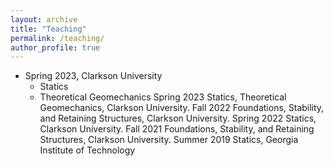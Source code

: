 ```yaml
---
layout: archive
title: "Teaching"
permalink: /teaching/
author_profile: true
---
```

  * Spring 2023, Clarkson University
      * Statics
      * Theoretical Geomechanics 
Spring 2023 Statics, Theoretical Geomechanics, Clarkson University.
Fall 2022 Foundations, Stability, and Retaining Structures, Clarkson University.
Spring 2022 Statics, Clarkson University.
Fall 2021 Foundations, Stability, and Retaining Structures, Clarkson University.
Summer 2019 Statics, Georgia Institute of Technology
